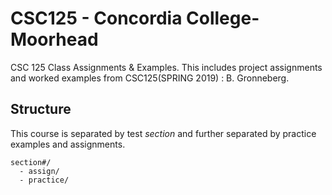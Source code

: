 # CSC125 - Concordia College-Moorhead

CSC 125 Class Assignments &amp; Examples.
This includes project assignments and worked examples from CSC125(SPRING 2019) : B. Gronneberg.

## Structure
This course is separated by test _section_ and further separated by practice examples and assignments.

```
section#/
  - assign/
  - practice/
```
